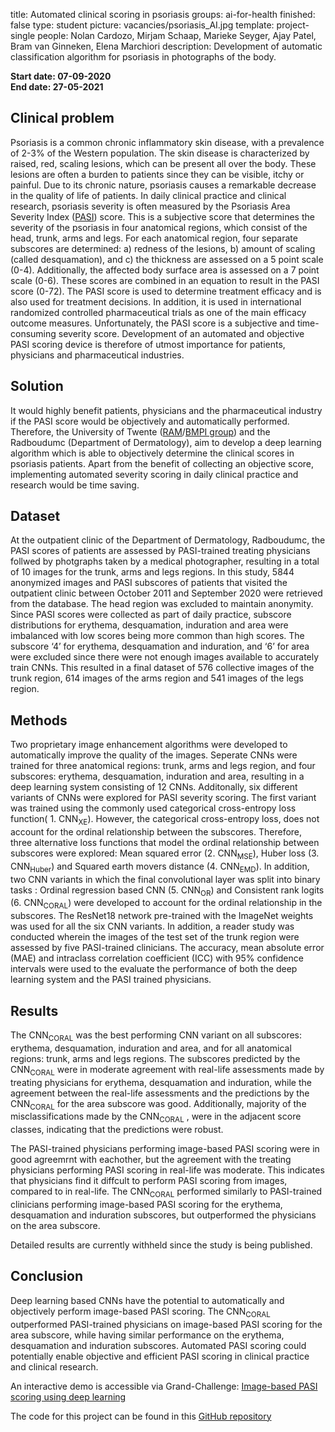 title: Automated clinical scoring in psoriasis
groups: ai-for-health
finished: false
type: student
picture: vacancies/psoriasis_AI.jpg
template: project-single
people: Nolan Cardozo, Mirjam Schaap, Marieke Seyger, Ajay Patel, Bram van Ginneken, Elena Marchiori
description: Development of automatic classification algorithm for psoriasis in photographs of the body.

**Start date: 07-09-2020** <br>
**End date: 27-05-2021**

## Clinical problem

Psoriasis is a common chronic inflammatory skin disease, with a prevalence of 2-3% of the Western population. The skin disease is characterized by raised, red, scaling lesions, which can be present all over the body. These lesions are often a burden to patients since they can be  visible, itchy or painful. Due to its chronic nature, psoriasis causes a remarkable decrease in the quality of life of patients. In daily clinical practice and clinical research, psoriasis severity is often measured by the Psoriasis Area Severity Index ([PASI](https://en.wikipedia.org/wiki/Psoriasis_Area_and_Severity_Index)) score. This is a subjective score that determines the severity of the psoriasis in four anatomical regions, which consist of the head, trunk, arms and legs. For each anatomical region, four separate  subscores are determined: a) redness of the lesions, b) amount of scaling (called desquamation), and c) the thickness are assessed on a 5 point scale (0-4). Additionally, the affected body surface area is assessed on a 7 point scale (0-6). These scores are combined in an equation to result in the PASI score (0-72). The PASI score is used to determine treatment efficacy and is also used for treatment decisions. In addition, it is used in international randomized controlled pharmaceutical trials as one of the main efficacy outcome measures. Unfortunately, the PASI score is a subjective and time-consuming severity score. Development of an automated and objective PASI scoring device is therefore of utmost importance for patients, physicians and pharmaceutical industries. 

## Solution

It would highly benefit patients, physicians and the pharmaceutical industry if the PASI score would be objectively and automatically performed. Therefore, the University of Twente ([RAM](https://www.ram.eemcs.utwente.nl/)/[BMPI group](https://www.utwente.nl/en/tnw/bmpi/bmpimembers/)) and the Radboudumc (Department of Dermatology), aim to develop a deep learning algorithm which is able to objectively determine the clinical scores in psoriasis patients. Apart from the benefit of collecting an objective score, implementing automated severity scoring in daily clinical practice and research would be time saving.

## Dataset

At the outpatient clinic of the Department of Dermatology, Radboudumc, the PASI scores of patients are assessed by PASI-trained treating physicians follwed by photgraphs taken by a medical photographer, resulting in a total of 10 images for the trunk, arms and legs regions. In this study, 5844 anonymized images and PASI subscores of patients that visited the outpatient clinic between October 2011 and September 2020 were retrieved from the database. The head region was excluded to maintain anonymity. Since PASI scores were collected as part of daily practice, subscore distributions for erythema, desquamation, induration and area were imbalanced with low scores being more common than high scores. The subscore ‘4’ for erythema, desquamation and induration, and ‘6’ for area were excluded since there were not enough images available to accurately train CNNs. This resulted in a final dataset of 576 collective images of the trunk region, 614 images of the arms region and 541 images of the legs region.    

## Methods
Two proprietary image enhancement algorithms were developed to automatically improve the quality of the images. Seperate CNNs were trained for three anatomical regions: trunk, arms and legs region, and four subscores: erythema, desquamation, induration and area, resulting in a deep learning system consisting of 12 CNNs. Additonally, six different variants of CNNs were explored for PASI severity scoring. The first variant was trained using the commonly used categorical cross-entropy loss function( 1. CNN<sub>XE</sub>). However, the categorical cross-entropy loss, does not account for the ordinal relationship between the subscores. Therefore, three alternative loss functions that model the ordinal relationship between subscores were explored: Mean squared error (2. CNN<sub>MSE</sub>), Huber loss (3. CNN<sub>Huber</sub>) and Squared earth movers distance (4. CNN<sub>EMD</sub>). In addition, two CNN variants in which the final convolutional layer was split into binary tasks : Ordinal regression based CNN (5. CNN<sub>OR</sub>) and Consistent rank logits (6. CNN<sub>CORAL</sub>) were developed to account for the ordinal relationship in the subscores. The ResNet18 network pre-trained with the ImageNet weights was used for all the six CNN variants. In addition, a reader study was conducted wherein the images of the test set of the trunk region were assessed by five PASI-trained clinicians. The accuracy, mean absolute error (MAE) and intraclass correlation coefficient (ICC) with 95% confidence intervals were used to the evaluate the performance of both the deep learning system and the PASI trained physicians.


## Results
The CNN<sub>CORAL</sub> was the best performing CNN variant on all subscores: erythema, desquamation, induration and area, and for all anatomical regions: trunk, arms and legs regions. The subscores predicted by the CNN<sub>CORAL</sub> were in moderate agreement with real-life assessments made by treating physicians for erythema, desquamation and induration, while the agreement between the real-life assessments and the predictions by the CNN<sub>CORAL</sub> for the area subscore was good. Additionally, majority of the misclassifications made by the CNN<sub>CORAL</sub> , were in the adjacent score classes, indicating that the predictions were robust.

The PASI-trained physicians performing image-based PASI scoring were in good agreemrnt with eachother, but the agreement with the treating physicians performing PASI scoring in real-life was moderate. This indicates that physicians find it diffcult to perform PASI scoring from images, compared to in real-life. The CNN<sub>CORAL</sub> performed similarly to PASI-trained clinicians performing image-based PASI scoring for the erythema, desquamation and induration subscores, but outperformed the physicians on the area subscore.

Detailed results are currently withheld since the study is being published.

## Conclusion
Deep learning based CNNs have the potential to automatically and objectively perform image-based PASI scoring. The CNN<sub>CORAL</sub> outperformed PASI-trained physicians on image-based PASI scoring for the area subscore, while having similar performance on the erythema, desquamation and induration subscores. Automated PASI scoring could potentially enable objective and efficient PASI scoring in clinical practice and clinical research.

An interactive demo is accessible via Grand-Challenge:
[Image-based PASI scoring using deep learning](https://grand-challenge.org/algorithms/psoriaisis-severity-grading-from-skin-images/)

The code for this project can be found in this [GitHub repository](https://github.com/nolancardozo13/pasi_scoring_using_deep_learning)
